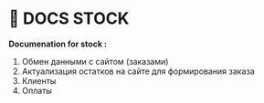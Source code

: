 # 📒 DOCS STOCK

**Documenation for stock :**

1. Обмен данными с сайтом (заказами)   
2. Актуализация остатков на сайте для формирования заказа   
3. Клиенты   
4. Оплаты 

